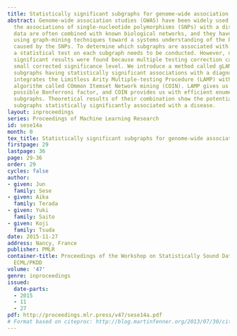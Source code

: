 ```yaml
---
title: Statistically significant subgraphs for genome-wide association study
abstract: Genome-wide association studies (GWAS) have been widely used for understanding
  the associations of single-nucleotide polymorphisms (SNPs) with a disease. GWAS
  data are often combined with known biological networks, and they have been analyzed
  using graph-mining techniques toward a systems understanding of the biological changes
  caused by the SNPs. To determine which subgraphs are associated with the disease,
  a statistical test on each subgraph needs to be conducted. However, no statistically
  significant results were found because multiple testing correction causes an extremely
  small corrected significance level. We introduce a method called gLAMP to enumerate
  subgraphs having statistically significant associations with a diagnosis. gLAMP
  integrates the Limitless Arity Multiple-testing Procedure (LAMP) with a graph-mining
  algorithm called COmmon Itemset Network mining (COIN). LAMP gives us the smallest
  possible Bonferroni factor, and COIN provides us with efficient enumeration of testable
  subgraphs. Theoretical results of their combination show the potential to enumerate
  subgraphs statistically significantly associated with a disease.
layout: inproceedings
series: Proceedings of Machine Learning Research
id: sese14a
month: 0
tex_title: Statistically significant subgraphs for genome-wide association study
firstpage: 29
lastpage: 36
page: 29-36
order: 29
cycles: false
author:
- given: Jun
  family: Sese
- given: Aika
  family: Terada
- given: Yuki
  family: Saito
- given: Koji
  family: Tsuda
date: 2015-11-27
address: Nancy, France
publisher: PMLR
container-title: Proceedings of the Workshop on Statistically Sound Data Mining at
  ECML/PKDD
volume: '47'
genre: inproceedings
issued:
  date-parts:
  - 2015
  - 11
  - 27
pdf: http://proceedings.mlr.press/v47/sese14a.pdf
# Format based on citeproc: http://blog.martinfenner.org/2013/07/30/citeproc-yaml-for-bibliographies/
---
```

